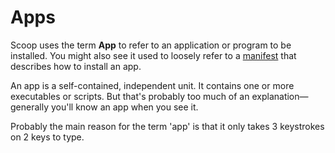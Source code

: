 # Apps

Scoop uses the term **App** to refer to an application or program to be installed. You might also see it used to loosely refer to a [manifest](App-Manifests.md) that describes how to install an app.

An app is a self-contained, independent unit. It contains one or more executables or scripts. But that's probably too much of an explanation—generally you'll know an app when you see it.

Probably the main reason for the term 'app' is that it only takes 3 keystrokes on 2 keys to type.
